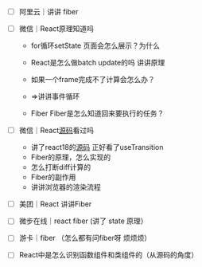 - [ ] 阿里云｜讲讲 fiber

- [ ] 微信｜React原理知道吗    

  - for循环setState 页面会怎么展示？为什么 

  - React是怎么做batch update的吗 讲讲原理 

  - 如果一个frame完成不了计算会怎么办？ 

  - ⇒讲讲事件循环 

  - Fiber Fiber是怎么知道回来要执行的任务？

- [ ] 微信｜React[源码](https://www.nowcoder.com/jump/super-jump/word?word=源码)看过吗

  - 讲了react18的[源码](https://www.nowcoder.com/jump/super-jump/word?word=源码) 正好看了useTransition
  - Fiber的原理，怎么实现的
  - 怎么打断diff计算的
  - Fiber的副作用
  - 讲讲浏览器的渲染流程

- [ ] 美团｜React 讲讲Fiber

- [ ] 微步在线｜react fiber (讲了 state 原理）

- [ ] 游卡｜fiber （怎么都有问fiber呀 烦烦烦）

- [ ] React中是怎么识别函数组件和类组件的（从源码的角度）
